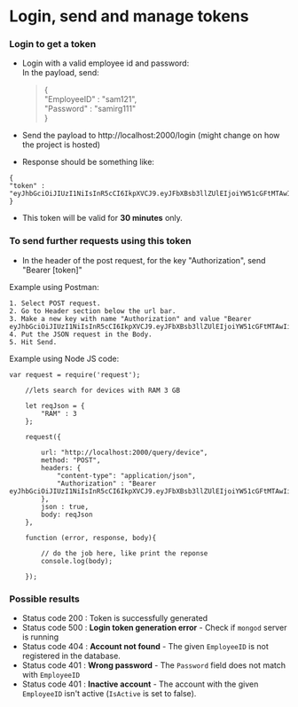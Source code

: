 # Login, send and manage tokens
### Login to get a token

 - Login with a valid employee id and password:  
    In the payload, send:
	 >{  
	 "EmployeeID" : "sam121",  
	 "Password" : "samirg111"  
	 }  
	 
 - Send the payload to http://localhost:2000/login (might change on how the project is hosted)
	 
 - Response should be something like:
 ```
 {
 "token" : "eyJhbGciOiJIUzI1NiIsInR5cCI6IkpXVCJ9.eyJFbXBsb3llZUlEIjoiYW51cGFtMTAwIiwiSXNBZG1pbiI6ZmFsc2UsImlhdCI6MTUzMDg4OTE4MywiZXhwIjoxNTMwODkwOTgzfQ.yMZrKDh2sYxlFz1XHaZ0NtIcqpXCzmAtaVPUAYlrwgE"
 }
 ```
- This token will be valid for **30 minutes** only.

### To send further requests using this token

- In the header of the post request, for the key "Authorization", send "Bearer [token]"

Example using Postman:

```
1. Select POST request.
2. Go to Header section below the url bar.
3. Make a new key with name "Authorization" and value "Bearer eyJhbGciOiJIUzI1NiIsInR5cCI6IkpXVCJ9.eyJFbXBsb3llZUlEIjoiYW51cGFtMTAwIiwiSXNBZG1pbiI6ZmFsc2UsImlhdCI6MTUzMDg4OTE4MywiZXhwIjoxNTMwODkwOTgzfQ.yMZrKDh2sYxlFz1XHaZ0NtIcqpXCzmAtaVPUAYlrwgE"
4. Put the JSON request in the Body.
5. Hit Send.
```

Example using Node JS code:

```
var request = require('request');

    //lets search for devices with RAM 3 GB

    let reqJson = {
        "RAM" : 3
    };

    request({
    
        url: "http://localhost:2000/query/device",
        method: "POST",
        headers: {
            "content-type": "application/json",
            "Authorization" : "Bearer eyJhbGciOiJIUzI1NiIsInR5cCI6IkpXVCJ9.eyJFbXBsb3llZUlEIjoiYW51cGFtMTAwIiwiSXNBZG1pbiI6ZmFsc2UsImlhdCI6MTUzMDg4OTE4MywiZXhwIjoxNTMwODkwOTgzfQ.yMZrKDh2sYxlFz1XHaZ0NtIcqpXCzmAtaVPUAYlrwgE"
        },
        json : true,
        body: reqJson
    },
    
    function (error, response, body){
    
        // do the job here, like print the reponse
        console.log(body);
        
    });
```

### Possible results

- Status code 200 : Token is successfully generated
- Status code 500 : <b>Login token generation error</b> - Check if `mongod` server is running
- Status code 404 : <b>Account not found</b> - The given `EmployeeID` is not registered in the database.
- Status code 401 : <b>Wrong password</b> - The `Password` field does not match with `EmployeeID`
- Status code 401 : <b>Inactive account</b> - The account with the given `EmployeeID` isn't active (`IsActive` is set to false).
